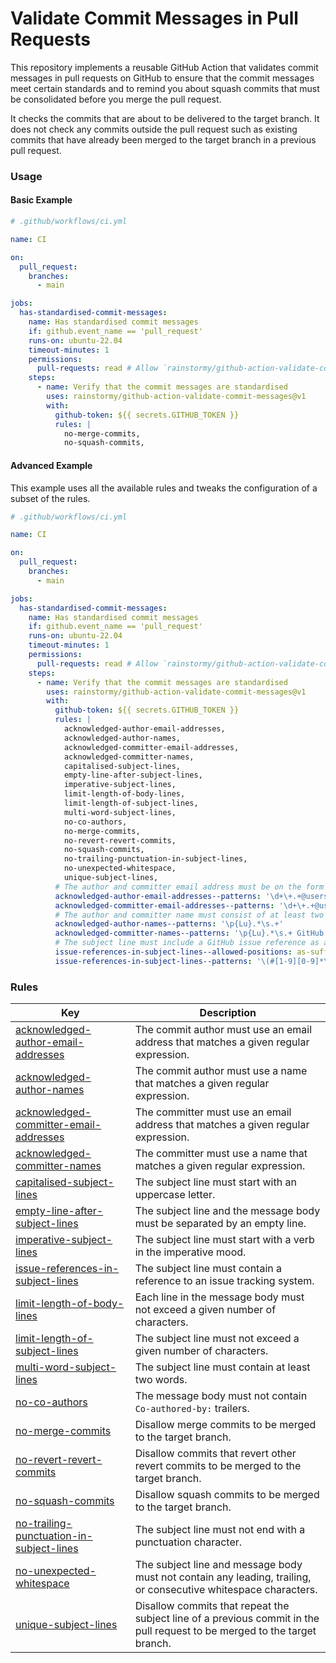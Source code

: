 # Validate Commit Messages in Pull Requests

This repository implements a reusable GitHub Action that validates commit
messages in pull requests on GitHub to ensure that the commit messages meet
certain standards and to remind you about squash commits that must be
consolidated before you merge the pull request.

It checks the commits that are about to be delivered to the target branch.
It does not check any commits outside the pull request such as existing commits
that have already been merged to the target branch in a previous pull request.

### Usage
#### Basic Example
```yaml
# .github/workflows/ci.yml

name: CI

on:
  pull_request:
    branches:
      - main

jobs:
  has-standardised-commit-messages:
    name: Has standardised commit messages
    if: github.event_name == 'pull_request'
    runs-on: ubuntu-22.04
    timeout-minutes: 1
    permissions:
      pull-requests: read # Allow `rainstormy/github-action-validate-commit-messages` to read the commit messages in the pull request.
    steps:
      - name: Verify that the commit messages are standardised
        uses: rainstormy/github-action-validate-commit-messages@v1
        with:
          github-token: ${{ secrets.GITHUB_TOKEN }}
          rules: |
            no-merge-commits,
            no-squash-commits,
```

#### Advanced Example
This example uses all the available rules and tweaks the configuration of a
subset of the rules.

```yaml
# .github/workflows/ci.yml

name: CI

on:
  pull_request:
    branches:
      - main

jobs:
  has-standardised-commit-messages:
    name: Has standardised commit messages
    if: github.event_name == 'pull_request'
    runs-on: ubuntu-22.04
    timeout-minutes: 1
    permissions:
      pull-requests: read # Allow `rainstormy/github-action-validate-commit-messages` to read the commit messages in the pull request.
    steps:
      - name: Verify that the commit messages are standardised
        uses: rainstormy/github-action-validate-commit-messages@v1
        with:
          github-token: ${{ secrets.GITHUB_TOKEN }}
          rules: |
            acknowledged-author-email-addresses,
            acknowledged-author-names,
            acknowledged-committer-email-addresses,
            acknowledged-committer-names,
            capitalised-subject-lines,
            empty-line-after-subject-lines,
            imperative-subject-lines,
            limit-length-of-body-lines,
            limit-length-of-subject-lines,
            multi-word-subject-lines,
            no-co-authors,
            no-merge-commits,
            no-revert-revert-commits,
            no-squash-commits,
            no-trailing-punctuation-in-subject-lines,
            no-unexpected-whitespace,
            unique-subject-lines,
          # The author and committer email address must be on the form `id+username@users.noreply.github.com` or `noreply@github.com` (only for reverting pull requests).
          acknowledged-author-email-addresses--patterns: '\d+\+.+@users\.noreply\.github\.com'
          acknowledged-committer-email-addresses--patterns: '\d+\+.+@users\.noreply\.github\.com noreply@github\.com'
          # The author and committer name must consist of at least two words where the first word starts with a capital letter, or it should be 'GitHub' (only for reverting pull requests).
          acknowledged-author-names--patterns: '\p{Lu}.*\s.+'
          acknowledged-committer-names--patterns: '\p{Lu}.*\s.+ GitHub'
          # The subject line must include a GitHub issue reference as a suffix.
          issue-references-in-subject-lines--allowed-positions: as-suffix
          issue-references-in-subject-lines--patterns: '\(#[1-9][0-9]*\) #[1-9][0-9]*'
```

### Rules
| Key                                                                                                | Description                                                                                                               |
|----------------------------------------------------------------------------------------------------|---------------------------------------------------------------------------------------------------------------------------|
| [acknowledged-author-email-addresses](docs/rules/acknowledged-author-email-addresses.md)           | The commit author must use an email address that matches a given regular expression.                                      |
| [acknowledged-author-names](docs/rules/acknowledged-author-names.md)                               | The commit author must use a name that matches a given regular expression.                                                |
| [acknowledged-committer-email-addresses](docs/rules/acknowledged-committer-email-addresses.md)     | The committer must use an email address that matches a given regular expression.                                          |
| [acknowledged-committer-names](docs/rules/acknowledged-committer-names.md)                         | The committer must use a name that matches a given regular expression.                                                    |
| [capitalised-subject-lines](docs/rules/capitalised-subject-lines.md)                               | The subject line must start with an uppercase letter.                                                                     |
| [empty-line-after-subject-lines](docs/rules/empty-line-after-subject-lines.md)                     | The subject line and the message body must be separated by an empty line.                                                 |
| [imperative-subject-lines](docs/rules/imperative-subject-lines.md)                                 | The subject line must start with a verb in the imperative mood.                                                           |
| [issue-references-in-subject-lines](docs/rules/issue-references-in-subject-lines.md)               | The subject line must contain a reference to an issue tracking system.                                                    |
| [limit-length-of-body-lines](docs/rules/limit-length-of-body-lines.md)                             | Each line in the message body must not exceed a given number of characters.                                               |
| [limit-length-of-subject-lines](docs/rules/limit-length-of-subject-lines.md)                       | The subject line must not exceed a given number of characters.                                                            |
| [multi-word-subject-lines](docs/rules/multi-word-subject-lines.md)                                 | The subject line must contain at least two words.                                                                         |
| [no-co-authors](docs/rules/no-co-authors.md)                                                       | The message body must not contain `Co-authored-by:` trailers.                                                             |
| [no-merge-commits](docs/rules/no-merge-commits.md)                                                 | Disallow merge commits to be merged to the target branch.                                                                 |
| [no-revert-revert-commits](docs/rules/no-revert-revert-commits.md)                                 | Disallow commits that revert other revert commits to be merged to the target branch.                                      |
| [no-squash-commits](docs/rules/no-squash-commits.md)                                               | Disallow squash commits to be merged to the target branch.                                                                |
| [no-trailing-punctuation-in-subject-lines](docs/rules/no-trailing-punctuation-in-subject-lines.md) | The subject line must not end with a punctuation character.                                                               |
| [no-unexpected-whitespace](docs/rules/no-unexpected-whitespace.md)                                 | The subject line and message body must not contain any leading, trailing, or consecutive whitespace characters.           |
| [unique-subject-lines](docs/rules/unique-subject-lines.md)                                         | Disallow commits that repeat the subject line of a previous commit in the pull request to be merged to the target branch. |
